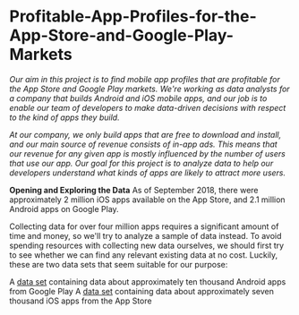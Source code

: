 # Profitable-App-Profiles-for-the-App-Store-and-Google-Play-Markets
*Our aim in this project is to find mobile app profiles that are profitable for the App Store and Google Play markets. We're working as data analysts for a company that builds Android and iOS mobile apps, and our job is to enable our team of developers to make data-driven decisions with respect to the kind of apps they build.*

*At our company, we only build apps that are free to download and install, and our main source of revenue consists of in-app ads. This means that our revenue for any given app is mostly influenced by the number of users that use our app. Our goal for this project is to analyze data to help our developers understand what kinds of apps are likely to attract more users.*

**Opening and Exploring the Data**
As of September 2018, there were approximately 2 million iOS apps available on the App Store, and 2.1 million Android apps on Google Play.

Collecting data for over four million apps requires a significant amount of time and money, so we'll try to analyze a sample of data instead. To avoid spending resources with collecting new data ourselves, we should first try to see whether we can find any relevant existing data at no cost. Luckily, these are two data sets that seem suitable for our purpose:

A [data set](https://www.kaggle.com/lava18/google-play-store-apps/home#googleplaystore.csv) containing data about approximately ten thousand Android apps from Google Play
A [data set](https://www.kaggle.com/ramamet4/app-store-apple-data-set-10k-apps/home) containing data about approximately seven thousand iOS apps from the App Store



